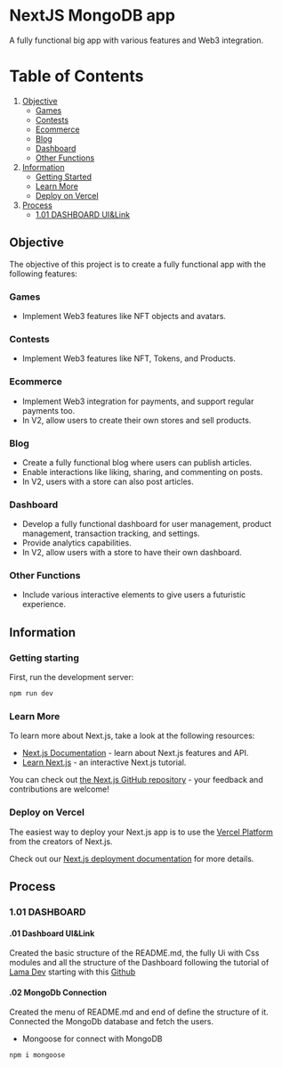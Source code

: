 # NextJS MongoDB app

A fully functional big app with various features and Web3 integration.

# Table of Contents

1. [Objective](#objective)
   - [Games](#games)
   - [Contests](#contests)
   - [Ecommerce](#ecommerce)
   - [Blog](#blog)
   - [Dashboard](#dashboard)
   - [Other Functions](#other-functions)
2. [Information](#information)
   - [Getting Started](#getting-started)
   - [Learn More](#learn-more)
   - [Deploy on Vercel](#deploy-on-vercel)
3. [Process](#process)
   - [1.01 DASHBOARD UI&Link](#101-dashboard)

## Objective

The objective of this project is to create a fully functional app with the following features:

### Games

- Implement Web3 features like NFT objects and avatars.

### Contests

- Implement Web3 features like NFT, Tokens, and Products.

### Ecommerce

- Implement Web3 integration for payments, and support regular payments too.
- In V2, allow users to create their own stores and sell products.

### Blog

- Create a fully functional blog where users can publish articles.
- Enable interactions like liking, sharing, and commenting on posts.
- In V2, users with a store can also post articles.

### Dashboard

- Develop a fully functional dashboard for user management, product management, transaction tracking, and settings.
- Provide analytics capabilities.
- In V2, allow users with a store to have their own dashboard.

### Other Functions

- Include various interactive elements to give users a futuristic experience.

## Information

### Getting starting

First, run the development server:

```bash
npm run dev
```

### Learn More

To learn more about Next.js, take a look at the following resources:

- [Next.js Documentation](https://nextjs.org/docs) - learn about Next.js features and API.
- [Learn Next.js](https://nextjs.org/learn) - an interactive Next.js tutorial.

You can check out [the Next.js GitHub repository](https://github.com/vercel/next.js/) - your feedback and contributions are welcome!

### Deploy on Vercel

The easiest way to deploy your Next.js app is to use the [Vercel Platform](https://vercel.com/new?utm_medium=default-template&filter=next.js&utm_source=create-next-app&utm_campaign=create-next-app-readme) from the creators of Next.js.

Check out our [Next.js deployment documentation](https://nextjs.org/docs/deployment) for more details.

## Process

### 1.01 DASHBOARD

#### .01 Dashboard UI&Link

Created the basic structure of the README.md, the fully Ui with Css modules and all the structure of the Dashboard following the tutorial of [Lama Dev](https://www.youtube.com/watch?v=cBg6xA5C60s&t=5669s) starting with this [Github](https://github.com/safak/nextadmin)

#### .02 MongoDb Connection

Created the menu of README.md and end of define the structure of it. Connected the MongoDb database and fetch the users.

- Mongoose for connect with MongoDB

```bash
npm i mongoose
```
